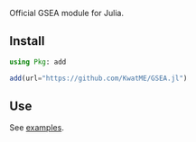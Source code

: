 Official GSEA module for Julia.

## Install

```julia
using Pkg: add

add(url="https://github.com/KwatME/GSEA.jl")
```

## Use

See [examples](notebook/example.ipynb).
